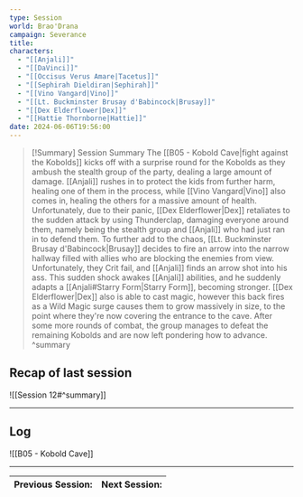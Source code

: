 ```yaml
---
type: Session
world: Brao'Drana
campaign: Severance
title: 
characters:
  - "[[Anjali]]"
  - "[[DaVinci]]"
  - "[[Occisus Verus Amare|Tacetus]]"
  - "[[Sephirah Dieldiran|Sephirah]]"
  - "[[Vino Vangard|Vino]]"
  - "[[Lt. Buckminster Brusay d'Babincock|Brusay]]"
  - "[[Dex Elderflower|Dex]]"
  - "[[Hattie Thornborne|Hattie]]"
date: 2024-06-06T19:56:00
---
```

> [!Summary] Session Summary
> The [[B05 - Kobold Cave|fight against the Kobolds]] kicks off with a surprise round for the Kobolds as they ambush the stealth group of the party, dealing a large amount of damage. [[Anjali]] rushes in to protect the kids from further harm, healing one of them in the process, while [[Vino Vangard|Vino]] also comes in, healing the others for a massive amount of health. Unfortunately, due to their panic, [[Dex Elderflower|Dex]] retaliates to the sudden attack by using Thunderclap, damaging everyone around them, namely being the stealth group and [[Anjali]] who had just ran in to defend them. To further add to the chaos, [[Lt. Buckminster Brusay d'Babincock|Brusay]] decides to fire an arrow into the narrow hallway filled with allies who are blocking the enemies from view. Unfortunately, they Crit fail, and [[Anjali]] finds an arrow shot into his ass. This sudden shock awakes [[Anjali]] abilities, and he suddenly adapts a [[Anjali#Starry Form|Starry Form]], becoming stronger. [[Dex Elderflower|Dex]] also is able to cast magic, however this back fires as a Wild Magic surge causes them to grow massively in size, to the point where they're now covering the entrance to the cave.
> After some more rounds of combat, the group manages to defeat the remaining Kobolds and are now left pondering how to advance.
^summary

## Recap of last session
![[Session 12#^summary]]

---

## Log

![[B05 - Kobold Cave]]


____

| Previous Session: | Next Session: |
| ----------------- | ------------- |
